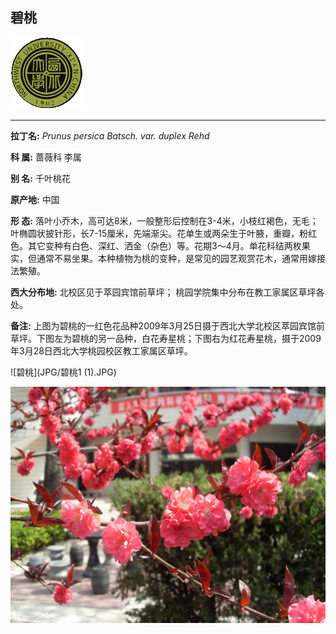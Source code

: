 ## 碧桃

![西北大学校园网络植物志](JPG/nwu.gif)

---

**拉丁名:**  _Prunus persica Batsch. var. duplex Rehd_

**科 属:** 蔷薇科 李属

**别 名:** 千叶桃花

**原产地:** 中国

**形  态:** 落叶小乔木，高可达8米，一般整形后控制在3-4米，小枝红褐色，无毛；叶椭圆状披针形，长7-15厘米，先端渐尖。花单生或两朵生于叶腋，重瓣，粉红色。其它变种有白色、深红、洒金（杂色）等。花期3～4月。单花科结两枚果实，但通常不易坐果。本种植物为桃的变种，是常见的园艺观赏花木，通常用嫁接法繁殖。

**西大分布地:** 北校区见于萃园宾馆前草坪； 桃园学院集中分布在教工家属区草坪各处。

**备注:** 上图为碧桃的一红色花品种2009年3月25日摄于西北大学北校区萃园宾馆前草坪。下图左为碧桃的另一品种，白花寿星桃；下图右为红花寿星桃，摄于2009年3月28日西北大学桃园校区教工家属区草坪。　

![碧桃](JPG/碧桃1 (1).JPG) 

![碧桃](JPG/碧桃1.JPG) 

